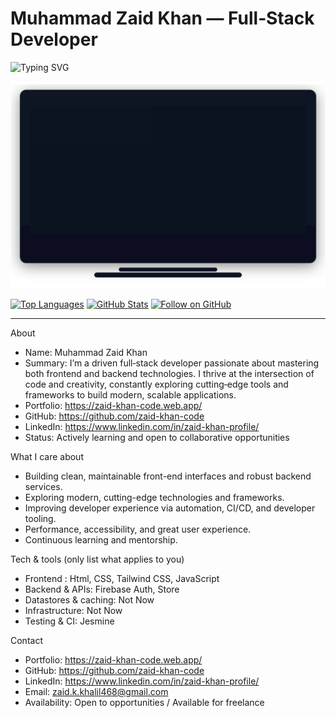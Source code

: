 # Muhammad Zaid Khan — Full‑Stack Developer

<!-- Typing animation -->
![Typing SVG](https://readme-typing-svg.herokuapp.com?font=Fira%20Code&pause=700&width=680&lines=Muhammad%20Zaid%20Khan;Full-Stack%20Developer;Passionate%20about%20front-end%20and%20back-end)

<!-- Animated "running code" screen (served from this repo under ./assets/terminal.svg) -->
<p align="center">
  <img alt="Animated terminal — running code" src="./terminal.svg" width="520" />
</p>

[![Top Languages](https://github-readme-stats.vercel.app/api/top-langs/?username=zaid-khan-code&layout=compact&theme=vision-friendly-dark)](https://github.com/zaid-khan-code)
[![GitHub Stats](https://github-readme-stats.vercel.app/api?username=zaid-khan-code&show_icons=true&count_private=false&theme=vision-friendly-dark)](https://github.com/zaid-khan-code)
[![Follow on GitHub](https://img.shields.io/github/followers/zaid-khan-code?label=Follow&style=social)](https://github.com/zaid-khan-code)

---

About
- Name: Muhammad Zaid Khan
- Summary: I’m a driven full‑stack developer passionate about mastering both frontend and backend technologies. I thrive at the intersection of code and creativity, constantly exploring cutting‑edge tools and frameworks to build modern, scalable applications.
- Portfolio: https://zaid-khan-code.web.app/
- GitHub: https://github.com/zaid-khan-code
- LinkedIn: https://www.linkedin.com/in/zaid-khan-profile/
- Status: Actively learning and open to collaborative opportunities

What I care about
- Building clean, maintainable front-end interfaces and robust backend services.
- Exploring modern, cutting-edge technologies and frameworks.
- Improving developer experience via automation, CI/CD, and developer tooling.
- Performance, accessibility, and great user experience.
- Continuous learning and mentorship.

Tech & tools (only list what applies to you)
- Frontend : Html, CSS, Tailwind CSS, JavaScript 
- Backend & APIs: Firebase Auth, Store
- Datastores & caching: Not Now 
- Infrastructure: Not Now
- Testing & CI: Jesmine

Contact
- Portfolio: https://zaid-khan-code.web.app/
- GitHub: https://github.com/zaid-khan-code
- LinkedIn: https://www.linkedin.com/in/zaid-khan-profile/
- Email: zaid.k.khalil468@gmail.com 
- Availability: Open to opportunities / Available for freelance
